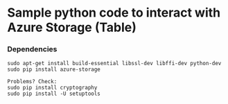 # Sample python code to interact with Azure Storage (Table)

### Dependencies
```
sudo apt-get install build-essential libssl-dev libffi-dev python-dev
sudo pip install azure-storage

Problems? Check:
sudo pip install cryptography
sudo pip install -U setuptools
```
